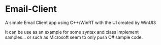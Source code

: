 # Email-Client
A simple Email Client app using C++/WinRT with the UI created by WinUI3

It can be use as an example for some syntax and class implement samples... or such as Microsoft seem to only push C# sample code.
